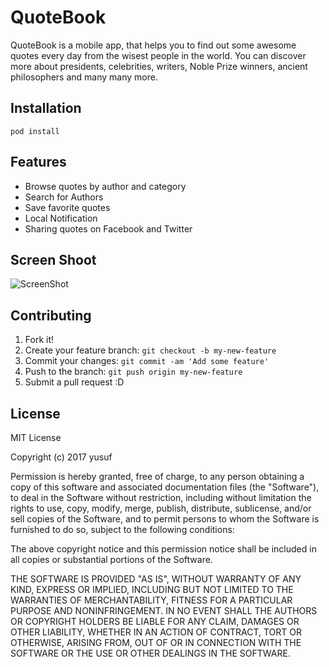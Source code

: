 # QuoteBook
QuoteBook is a mobile app, that helps you to find out some awesome quotes every day from the wisest people in the world.  You can discover more about presidents, celebrities, writers, Noble Prize winners, ancient philosophers and many many more. 
## Installation
```
pod install
```
## Features
* Browse quotes by author and category
* Search for Authors
* Save favorite quotes
* Local Notification
* Sharing quotes on Facebook and Twitter
## Screen Shoot
![ScreenShot](http://g.recordit.co/wNe6QRTKxT.gif)
## Contributing
1. Fork it!
2. Create your feature branch: `git checkout -b my-new-feature`
3. Commit your changes: `git commit -am 'Add some feature'`
4. Push to the branch: `git push origin my-new-feature`
5. Submit a pull request :D
## License
MIT License

Copyright (c) 2017 yusuf

Permission is hereby granted, free of charge, to any person obtaining a copy
of this software and associated documentation files (the "Software"), to deal
in the Software without restriction, including without limitation the rights
to use, copy, modify, merge, publish, distribute, sublicense, and/or sell
copies of the Software, and to permit persons to whom the Software is
furnished to do so, subject to the following conditions:

The above copyright notice and this permission notice shall be included in all
copies or substantial portions of the Software.

THE SOFTWARE IS PROVIDED "AS IS", WITHOUT WARRANTY OF ANY KIND, EXPRESS OR
IMPLIED, INCLUDING BUT NOT LIMITED TO THE WARRANTIES OF MERCHANTABILITY,
FITNESS FOR A PARTICULAR PURPOSE AND NONINFRINGEMENT. IN NO EVENT SHALL THE
AUTHORS OR COPYRIGHT HOLDERS BE LIABLE FOR ANY CLAIM, DAMAGES OR OTHER
LIABILITY, WHETHER IN AN ACTION OF CONTRACT, TORT OR OTHERWISE, ARISING FROM,
OUT OF OR IN CONNECTION WITH THE SOFTWARE OR THE USE OR OTHER DEALINGS IN THE
SOFTWARE.
